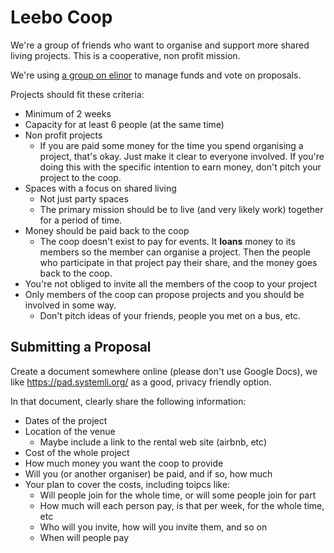 # Leebo Coop

We're a group of friends who want to organise and support more shared living projects. This is a cooperative, non profit mission.

We're using [a group on elinor](https://app.elinor.network/groups/a5901da5-c23e-11ec-9614-960000e2102b) to manage funds and vote on proposals.

Projects should fit these criteria:

- Minimum of 2 weeks
- Capacity for at least 6 people (at the same time)
- Non profit projects
  - If you are paid some money for the time you spend organising a project, that's okay. Just make it clear to everyone involved. If you're doing this with the specific intention to earn money, don't pitch your project to the coop.
- Spaces with a focus on shared living
  - Not just party spaces
  - The primary mission should be to live (and very likely work) together for a period of time.
- Money should be paid back to the coop
  - The coop doesn't exist to pay for events. It **loans** money to its members so the member can organise a project. Then the people who participate in that project pay their share, and the money goes back to the coop.
- You're not obliged to invite all the members of the coop to your project
- Only members of the coop can propose projects and you should be involved in some way.
  - Don't pitch ideas of your friends, people you met on a bus, etc.

## Submitting a Proposal

Create a document somewhere online (please don't use Google Docs), we like https://pad.systemli.org/ as a good, privacy friendly option.

In that document, clearly share the following information:

- Dates of the project
- Location of the venue
  - Maybe include a link to the rental web site (airbnb, etc)
- Cost of the whole project
- How much money you want the coop to provide
- Will you (or another organiser) be paid, and if so, how much
- Your plan to cover the costs, including toipcs like:
  - Will people join for the whole time, or will some people join for part
  - How much will each person pay, is that per week, for the whole time, etc
  - Who will you invite, how will you invite them, and so on
  - When will people pay
